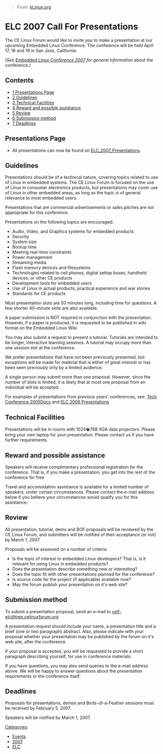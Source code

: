 > From: [eLinux.org](http://eLinux.org/ELC_2007_Call_For_Presentations "http://eLinux.org/ELC_2007_Call_For_Presentations")


# ELC 2007 Call For Presentations



The CE Linux Forum would like to invite you to make a presentation at
our upcoming Embedded Linux Conference. The conference will be held
April 17, 18 and 19 in San Jose, California.

(*See [Embedded Linux Conference
2007](http://eLinux.org/Embedded_Linux_Conference_2007 "Embedded Linux Conference 2007")
for general information* about the conference.*)*

## Contents

-   [1 Presentations Page](#presentations-page)
-   [2 Guidelines](#guidelines)
-   [3 Technical Facilities](#technical-facilities)
-   [4 Reward and possible assistance](#reward-and-possible-assistance)
-   [5 Review](#review)
-   [6 Submission method](#submission-method)
-   [7 Deadlines](#deadlines)

## Presentations Page

-   All presentations can now be found on
    [ELC\_2007\_Presentations](../../.././dev_portals/Events/ELC_2007_Presentations/ELC_2007_Presentations.md "ELC 2007 Presentations").

## Guidelines

Presentations should be of a technical nature, covering topics related
to use of Linux in embedded systems. The CE Linux Forum is focused on
the use of Linux in consumer electronics products, but presentations may
cover use of Linux in other embedded areas, as long as the topic is of
general relevance to most embedded users.

Presentations that are commercial advertisements or sales pitches are
not appropriate for this conference.

Presentations on the following topics are encouraged:

-   Audio, Video, and Graphics systems for embedded products
-   Security
-   System size
-   Bootup time
-   Meeting real-time constraints
-   Power management
-   Streaming media
-   Flash memory devices and filesystems
-   Technologies related to cell phones, digital settop boxes, handheld
    devices, or other CE products
-   Development tools for embedded users
-   Use of Linux in actual products, practical experience and war
    stories
-   Standards for CE products

Most presentation slots are 50 minutes long, including time for
questions. A few shorter 40-minute slots are also available.

A paper submission is NOT required in conjunction with the presentation.
However, if a paper is produced, it is requested to be published in wiki
format on the Embedded Linux Wiki.

You may also submit a request to present a tutorial. Tutorials are
intended to be longer, interactive learning sessions. A tutorial may
occupy more than one session slot at the conference.

We prefer presentations that have not been previously presented, but
exceptions will be made for material that is either of great interest or
has been seen previously only by a limited audience.

A single person may submit more than one proposal. However, since the
number of slots is limited, it is likely that at most one proposal from
an individual will be accepted.

For examples of presentations from previous years' conferences, see:
[Tech Conference
2005Docs](../../.././dev_portals/Security/Tech_Conference_2005Docs/Tech_Conference_2005Docs.md "Tech Conference 2005Docs") and [ELC
2006 Presentations](../../.././dev_portals/Events/ELC_2006_Presentations/ELC_2006_Presentations.md "ELC 2006 Presentations")

## Technical Facilities

Presentations will be in rooms with 1024�768 XGA data projectors. Please
bring your own laptop for your presentation. Please contact us if you
have further requirements.

## Reward and possible assistance

Speakers will receive complimentary professional registration for the
conference. That is, if you make a presentation, you get into the rest
of the conference for free

Travel and accomodation assistance is available for a limited number of
speakers, under certain circumstances. Please contact the e-mail address
below if you believe your circumstances would qualify you for this
assistance.

## Review

All presentation, tutorial, demo and BOF proposals will be reviewed by
the CE Linux Forum, and submitters will be notified of their acceptance
(or not) by March 1, 2007.

Proposals will be assessed on a number of criteria:

-   Is the topic of interest to embedded Linux developers? That is, is
    it relevant for using Linux in embedded products?
-   Does the presentation describe something new or interesting?
-   Does the topic fit with other presentations planned for the
    conference?
-   Is source code for the project (if applicable) available now?
-   May the forum publish your presentation on it's web site?

## Submission method

To submit a presentation proposal, send an e-mail to
[celf-elc@tree.celinuxforum.org](mailto:celf-elc@tree.celinuxforum.org)

A presentation request should include your name, a presentation title
and a brief (one or two paragraph) abstract. Also, please indicate with
your proposal whether your presentation may be published by the forum on
it's web site, after the conference.

If your proposal is accepted, you will be requested to provide a short
paragraph describing yourself, for use in conference materials.

If you have questions, you may also send queries to the e-mail address
above. We will be happy to answer questions about the presentation
requirements or the conference itself.



## Deadlines

Proposals for presentations, demos and Birds-of-a-Feather sessions must
be received by February 5, 2007.

Speakers will be notified by March 1, 2007.


[Categories](http://eLinux.org/Special:Categories "Special:Categories"):

-   [Events](http://eLinux.org/Category:Events "Category:Events")
-   [2007](http://eLinux.org/Category:2007 "Category:2007")
-   [ELC](http://eLinux.org/Category:ELC "Category:ELC")


